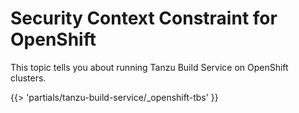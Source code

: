 # Security Context Constraint for OpenShift

This topic tells you about running Tanzu Build Service on OpenShift clusters.

<!-- The below partial is in the docs-tap/partials directory -->

{{> 'partials/tanzu-build-service/_openshift-tbs' }}
